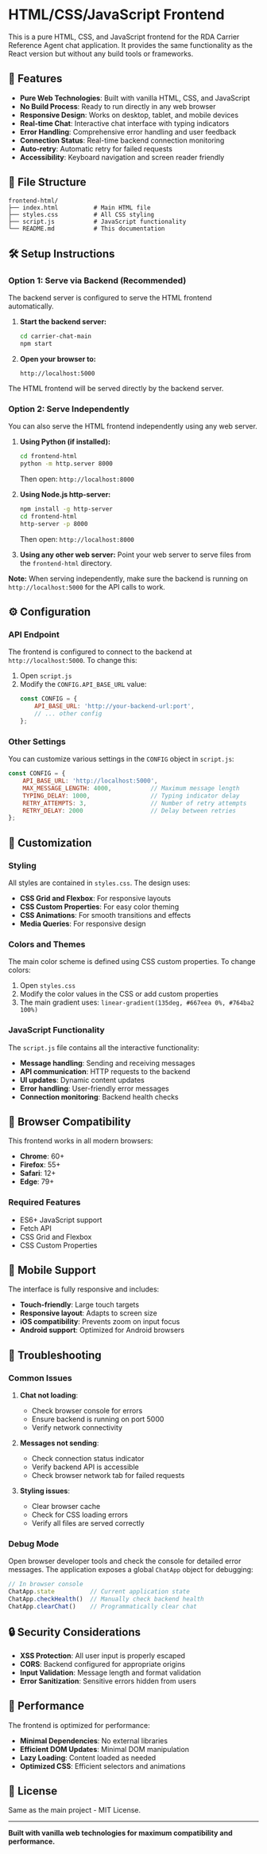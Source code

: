# HTML/CSS/JavaScript Frontend

This is a pure HTML, CSS, and JavaScript frontend for the RDA Carrier Reference Agent chat application. It provides the same functionality as the React version but without any build tools or frameworks.

## 🚀 Features

- **Pure Web Technologies**: Built with vanilla HTML, CSS, and JavaScript
- **No Build Process**: Ready to run directly in any web browser
- **Responsive Design**: Works on desktop, tablet, and mobile devices
- **Real-time Chat**: Interactive chat interface with typing indicators
- **Error Handling**: Comprehensive error handling and user feedback
- **Connection Status**: Real-time backend connection monitoring
- **Auto-retry**: Automatic retry for failed requests
- **Accessibility**: Keyboard navigation and screen reader friendly

## 📁 File Structure

```
frontend-html/
├── index.html          # Main HTML file
├── styles.css          # All CSS styling
├── script.js           # JavaScript functionality
└── README.md           # This documentation
```

## 🛠️ Setup Instructions

### Option 1: Serve via Backend (Recommended)

The backend server is configured to serve the HTML frontend automatically.

1. **Start the backend server:**
   ```bash
   cd carrier-chat-main
   npm start
   ```

2. **Open your browser to:**
   ```
   http://localhost:5000
   ```

The HTML frontend will be served directly by the backend server.

### Option 2: Serve Independently

You can also serve the HTML frontend independently using any web server.

1. **Using Python (if installed):**
   ```bash
   cd frontend-html
   python -m http.server 8000
   ```
   Then open: `http://localhost:8000`

2. **Using Node.js http-server:**
   ```bash
   npm install -g http-server
   cd frontend-html
   http-server -p 8000
   ```
   Then open: `http://localhost:8000`

3. **Using any other web server:**
   Point your web server to serve files from the `frontend-html` directory.

**Note:** When serving independently, make sure the backend is running on `http://localhost:5000` for the API calls to work.

## ⚙️ Configuration

### API Endpoint

The frontend is configured to connect to the backend at `http://localhost:5000`. To change this:

1. Open `script.js`
2. Modify the `CONFIG.API_BASE_URL` value:
   ```javascript
   const CONFIG = {
       API_BASE_URL: 'http://your-backend-url:port',
       // ... other config
   };
   ```

### Other Settings

You can customize various settings in the `CONFIG` object in `script.js`:

```javascript
const CONFIG = {
    API_BASE_URL: 'http://localhost:5000',
    MAX_MESSAGE_LENGTH: 4000,           // Maximum message length
    TYPING_DELAY: 1000,                 // Typing indicator delay
    RETRY_ATTEMPTS: 3,                  // Number of retry attempts
    RETRY_DELAY: 2000                   // Delay between retries
};
```

## 🎨 Customization

### Styling

All styles are contained in `styles.css`. The design uses:

- **CSS Grid and Flexbox**: For responsive layouts
- **CSS Custom Properties**: For easy color theming
- **CSS Animations**: For smooth transitions and effects
- **Media Queries**: For responsive design

### Colors and Themes

The main color scheme is defined using CSS custom properties. To change colors:

1. Open `styles.css`
2. Modify the color values in the CSS or add custom properties
3. The main gradient uses: `linear-gradient(135deg, #667eea 0%, #764ba2 100%)`

### JavaScript Functionality

The `script.js` file contains all the interactive functionality:

- **Message handling**: Sending and receiving messages
- **API communication**: HTTP requests to the backend
- **UI updates**: Dynamic content updates
- **Error handling**: User-friendly error messages
- **Connection monitoring**: Backend health checks

## 🔧 Browser Compatibility

This frontend works in all modern browsers:

- **Chrome**: 60+
- **Firefox**: 55+
- **Safari**: 12+
- **Edge**: 79+

### Required Features

- ES6+ JavaScript support
- Fetch API
- CSS Grid and Flexbox
- CSS Custom Properties

## 📱 Mobile Support

The interface is fully responsive and includes:

- **Touch-friendly**: Large touch targets
- **Responsive layout**: Adapts to screen size
- **iOS compatibility**: Prevents zoom on input focus
- **Android support**: Optimized for Android browsers

## 🐛 Troubleshooting

### Common Issues

1. **Chat not loading**:
   - Check browser console for errors
   - Ensure backend is running on port 5000
   - Verify network connectivity

2. **Messages not sending**:
   - Check connection status indicator
   - Verify backend API is accessible
   - Check browser network tab for failed requests

3. **Styling issues**:
   - Clear browser cache
   - Check for CSS loading errors
   - Verify all files are served correctly

### Debug Mode

Open browser developer tools and check the console for detailed error messages. The application exposes a global `ChatApp` object for debugging:

```javascript
// In browser console
ChatApp.state          // Current application state
ChatApp.checkHealth()  // Manually check backend health
ChatApp.clearChat()    // Programmatically clear chat
```

## 🔒 Security Considerations

- **XSS Protection**: All user input is properly escaped
- **CORS**: Backend configured for appropriate origins
- **Input Validation**: Message length and format validation
- **Error Sanitization**: Sensitive errors hidden from users

## 🚀 Performance

The frontend is optimized for performance:

- **Minimal Dependencies**: No external libraries
- **Efficient DOM Updates**: Minimal DOM manipulation
- **Lazy Loading**: Content loaded as needed
- **Optimized CSS**: Efficient selectors and animations

## 📄 License

Same as the main project - MIT License.

---

**Built with vanilla web technologies for maximum compatibility and performance.**

